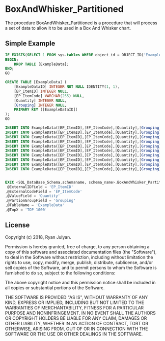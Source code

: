 # BoxAndWhisker_Partitioned
The procedure BoxAndWhisker_Partitioned is a procedure that will process a set of data to allow it to be used in a Box And Whisker chart.

## Simple Example
```SQL
IF EXISTS(SELECT 1 FROM sys.tables WHERE object_id = OBJECT_ID('ExampleData'))
BEGIN;
    DROP TABLE [ExampleData];
END;
GO

CREATE TABLE [ExampleData] (
    [ExampleDataID] INTEGER NOT NULL IDENTITY(1, 1),
    [EP_ItemID] INTEGER NULL,
    [EP_ItemCode] VARCHAR(255) NULL,
    [Quantity] INTEGER NULL,
    [Grouping] INTEGER NULL,
    PRIMARY KEY ([ExampleDataID])
);
GO

INSERT INTO ExampleData([EP_ItemID],[EP_ItemCode],[Quantity],[Grouping]) VALUES(1000,'8681',656,3),(1001,'3332',148,2),(1002,'7361',231,3),(1003,'1769',649,2),(1004,'3951',493,2),(1005,'3207',772,3),(1006,'3149',317,2),(1007,'7034',387,1),(1008,'1573',489,1),(1009,'5513',340,2);
INSERT INTO ExampleData([EP_ItemID],[EP_ItemCode],[Quantity],[Grouping]) VALUES(1010,'4877',54,3),(1011,'9170',197,1),(1012,'5982',463,1),(1013,'9335',964,3),(1014,'5945',481,3),(1015,'4072',388,3),(1016,'8506',13,1),(1017,'4323',673,3),(1018,'3973',311,2),(1019,'3543',117,3);
INSERT INTO ExampleData([EP_ItemID],[EP_ItemCode],[Quantity],[Grouping]) VALUES(1020,'1418',201,3),(1021,'5709',86,2),(1022,'3057',677,3),(1023,'7082',618,1),(1024,'6301',21,3),(1025,'9936',702,3),(1026,'3760',469,2),(1027,'7922',204,1),(1028,'6944',734,1),(1029,'9656',896,3);
INSERT INTO ExampleData([EP_ItemID],[EP_ItemCode],[Quantity],[Grouping]) VALUES(1030,'1695',38,1),(1031,'3028',498,2),(1032,'2720',152,3),(1033,'7851',211,3),(1034,'1859',155,1),(1035,'7156',455,1),(1036,'3831',477,2),(1037,'3183',596,3),(1038,'5230',54,2),(1039,'5210',348,3);
INSERT INTO ExampleData([EP_ItemID],[EP_ItemCode],[Quantity],[Grouping]) VALUES(1040,'4813',568,1),(1041,'2276',450,1),(1042,'3239',177,1),(1043,'3510',19,3),(1044,'6967',538,2),(1045,'9061',424,2),(1046,'1721',811,2),(1047,'4528',820,1),(1048,'5136',412,2),(1049,'5495',16,1);
INSERT INTO ExampleData([EP_ItemID],[EP_ItemCode],[Quantity],[Grouping]) VALUES(1050,'5049',850,3),(1051,'9314',380,2),(1052,'9264',990,3),(1053,'2106',317,3),(1054,'9402',888,2),(1055,'7619',639,1),(1056,'5597',976,3),(1057,'4718',559,3),(1058,'7634',182,2),(1059,'5859',887,2);
INSERT INTO ExampleData([EP_ItemID],[EP_ItemCode],[Quantity],[Grouping]) VALUES(1060,'5283',469,3),(1061,'6701',56,1),(1062,'6124',99,3),(1063,'6836',445,1),(1064,'8604',295,1),(1065,'8249',423,1),(1066,'8849',303,2),(1067,'1755',400,2),(1068,'7645',506,1),(1069,'6423',978,2);
INSERT INTO ExampleData([EP_ItemID],[EP_ItemCode],[Quantity],[Grouping]) VALUES(1070,'8900',973,2),(1071,'6094',955,2),(1072,'2426',103,1),(1073,'4999',543,1),(1074,'6176',951,2),(1075,'8457',563,2),(1076,'1651',472,2),(1077,'3569',930,2),(1078,'5787',625,2),(1079,'9031',568,3);
INSERT INTO ExampleData([EP_ItemID],[EP_ItemCode],[Quantity],[Grouping]) VALUES(1080,'5611',750,2),(1081,'4011',916,1),(1082,'1436',927,3),(1083,'3332',923,1),(1084,'9854',140,1),(1085,'5547',750,3),(1086,'4507',806,3),(1087,'3514',280,2),(1088,'6093',800,3),(1089,'1215',515,3);
INSERT INTO ExampleData([EP_ItemID],[EP_ItemCode],[Quantity],[Grouping]) VALUES(1090,'6608',679,2),(1091,'6917',385,2),(1092,'9931',48,2),(1093,'7295',546,1),(1094,'5349',878,1),(1095,'5974',586,3),(1096,'7213',67,2),(1097,'5446',760,1),(1098,'9730',242,3),(1099,'5458',864,1);


EXEC <SQL_DataBase_Schema,schemaname, schema_name>.BoxAndWhisker_Partitioned
 @ExternalIDField = 'EP_ItemID'
,@ExternalCodeField = 'EP_ItemCode'
,@ValueField = 'Quantity'
,@PartionGroupField = 'Grouping'
,@TableName = 'ExampleData'
,@TopX = 'TOP 1000'
```

## License
Copyright (c) 2018, Ryan Julyan.

Permission is hereby granted, free of charge, to any person obtaining a copy of this software and associated documentation files (the "Software"), to deal in the Software without restriction, including without limitation the rights to use, copy, modify, merge, publish, distribute, sublicense, and/or sell copies of the Software, and to permit persons to whom the Software is furnished to do so, subject to the following conditions:

The above copyright notice and this permission notice shall be included in all copies or substantial portions of the Software.

THE SOFTWARE IS PROVIDED "AS IS", WITHOUT WARRANTY OF ANY KIND, EXPRESS OR IMPLIED, INCLUDING BUT NOT LIMITED TO THE WARRANTIES OF MERCHANTABILITY, FITNESS FOR A PARTICULAR PURPOSE AND NONINFRINGEMENT. IN NO EVENT SHALL THE AUTHORS OR COPYRIGHT HOLDERS BE LIABLE FOR ANY CLAIM, DAMAGES OR OTHER LIABILITY, WHETHER IN AN ACTION OF CONTRACT, TORT OR OTHERWISE, ARISING FROM, OUT OF OR IN CONNECTION WITH THE SOFTWARE OR THE USE OR OTHER DEALINGS IN THE SOFTWARE.
